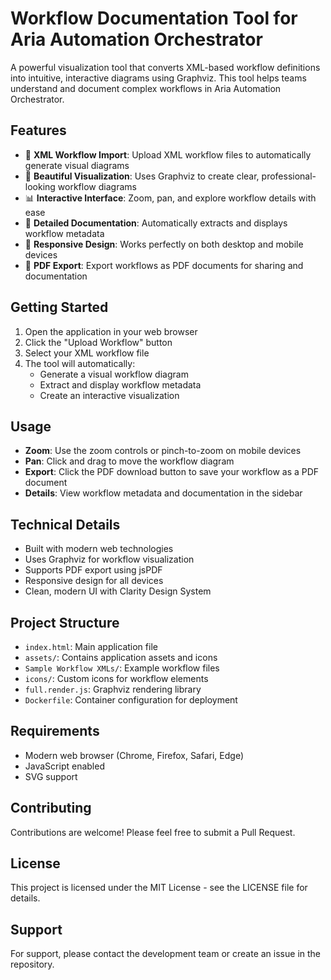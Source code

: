# Workflow Documentation Tool for Aria Automation Orchestrator

A powerful visualization tool that converts XML-based workflow definitions into intuitive, interactive diagrams using Graphviz. This tool helps teams understand and document complex workflows in Aria Automation Orchestrator.

## Features

- 📝 **XML Workflow Import**: Upload XML workflow files to automatically generate visual diagrams
- 🎨 **Beautiful Visualization**: Uses Graphviz to create clear, professional-looking workflow diagrams
- 📊 **Interactive Interface**: Zoom, pan, and explore workflow details with ease
- 📄 **Detailed Documentation**: Automatically extracts and displays workflow metadata
- 📱 **Responsive Design**: Works perfectly on both desktop and mobile devices
- 📱 **PDF Export**: Export workflows as PDF documents for sharing and documentation

## Getting Started

1. Open the application in your web browser
2. Click the "Upload Workflow" button
3. Select your XML workflow file
4. The tool will automatically:
   - Generate a visual workflow diagram
   - Extract and display workflow metadata
   - Create an interactive visualization

## Usage

- **Zoom**: Use the zoom controls or pinch-to-zoom on mobile devices
- **Pan**: Click and drag to move the workflow diagram
- **Export**: Click the PDF download button to save your workflow as a PDF document
- **Details**: View workflow metadata and documentation in the sidebar

## Technical Details

- Built with modern web technologies
- Uses Graphviz for workflow visualization
- Supports PDF export using jsPDF
- Responsive design for all devices
- Clean, modern UI with Clarity Design System

## Project Structure

- `index.html`: Main application file
- `assets/`: Contains application assets and icons
- `Sample Workflow XMLs/`: Example workflow files
- `icons/`: Custom icons for workflow elements
- `full.render.js`: Graphviz rendering library
- `Dockerfile`: Container configuration for deployment

## Requirements

- Modern web browser (Chrome, Firefox, Safari, Edge)
- JavaScript enabled
- SVG support

## Contributing

Contributions are welcome! Please feel free to submit a Pull Request.

## License

This project is licensed under the MIT License - see the LICENSE file for details.

## Support

For support, please contact the development team or create an issue in the repository.
